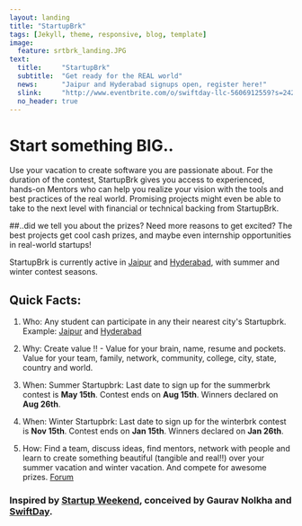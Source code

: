 ```yaml
---
layout: landing
title: "StartupBrk"
tags: [Jekyll, theme, responsive, blog, template]
image:
  feature: srtbrk_landing.JPG
text:
  title:     "StartupBrk"
  subtitle:  "Get ready for the REAL world"
  news:      "Jaipur and Hyderabad signups open, register here!"
  slink:     "http://www.eventbrite.com/o/swiftday-llc-5606912559?s=24250965"
  no_header: true
---
```

# Start something BIG..
Use your vacation to create software you are passionate about. For the duration of the contest, StartupBrk gives you access to experienced, hands-on Mentors who can help you realize your vision with the tools and best practices of the real world. Promising projects might even be able to take to the next level with financial or technical backing from StartupBrk.

##..did we tell you about the prizes?
Need more reasons to get excited? The best projects get cool cash prizes, and maybe even internship opportunities in real-world startups!

StartupBrk is currently active in [Jaipur](http://www.eventbrite.com/e/web-mobile-application-development-contest-startupbrk-jaipur-tickets-11298503127?aff=eorg) and [Hyderabad](http://www.eventbrite.com/e/web-mobile-application-development-contest-startupbrk-hyderabad-tickets-11328218005?aff=eorg), with summer and winter contest seasons.

## Quick Facts:
1. Who: Any student can participate in any their nearest city's Startupbrk. Example: [Jaipur](http://www.eventbrite.com/e/web-mobile-application-development-contest-startupbrk-jaipur-tickets-11298503127?aff=eorg) and [Hyderabad](http://www.eventbrite.com/e/web-mobile-application-development-contest-startupbrk-hyderabad-tickets-11328218005?aff=eorg)

2. Why: Create value !! - Value for your brain, name, resume and pockets. Value for your team, family, network, community, college, city, state, country and world. 

3. When: Summer Startupbrk: Last date to sign up for the summerbrk contest is **May 15th**. Contest ends on **Aug 15th**. Winners declared on **Aug 26th**. 

4. When: Winter Startupbrk: Last date to sign up for the winterbrk contest is **Nov 15th**. Contest ends on **Jan 15th**. Winners declared on **Jan 26th**.

4. How: Find a team, discuss ideas, find mentors, network with people and learn to create something beautiful (tangible and real!!) over your summer vacation and winter vacation. And compete for awesome prizes. [Forum](https://groups.google.com/d/forum/startupbrk)


### Inspired by [Startup Weekend](http://startupweekend.org/), conceived by Gaurav Nolkha and [SwiftDay](https://www.swiftday.com).
